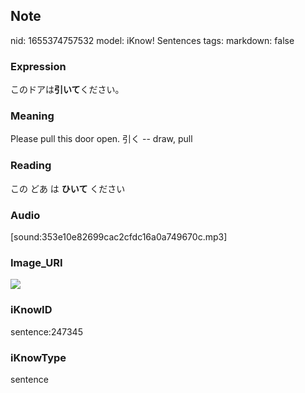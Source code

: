 ## Note
nid: 1655374757532
model: iKnow! Sentences
tags: 
markdown: false

### Expression
このドアは<b>引いて</b>ください。

### Meaning
Please pull this door open.
引く -- draw, pull

### Reading
この どあ は <b>ひいて</b> ください

### Audio
[sound:353e10e82699cac2cfdc16a0a749670c.mp3]

### Image_URI
<img src="fddd49a6b4da2023520121e6d360cf86.jpg">

### iKnowID
sentence:247345

### iKnowType
sentence
